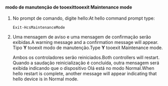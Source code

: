 <!--author=SharS last changed: 9/17/15-->

#### <a name="tooexit-maintenance-mode"></a><span data-ttu-id="87480-101">modo de manutenção de tooexit</span><span class="sxs-lookup"><span data-stu-id="87480-101">tooexit Maintenance mode</span></span>
1. <span data-ttu-id="87480-102">No prompt de comando, digite hello:</span><span class="sxs-lookup"><span data-stu-id="87480-102">At hello command prompt type:</span></span>
   
     `Exit-HcsMaintenanceMode`
2. <span data-ttu-id="87480-103">Uma mensagem de aviso e uma mensagem de confirmação serão exibidas.</span><span class="sxs-lookup"><span data-stu-id="87480-103">A warning message and a confirmation message will appear.</span></span> <span data-ttu-id="87480-104">Tipo **Y** tooexit modo de manutenção.</span><span class="sxs-lookup"><span data-stu-id="87480-104">Type **Y** tooexit Maintenance mode.</span></span>
   
    <span data-ttu-id="87480-105">Ambos os controladores serão reiniciados.</span><span class="sxs-lookup"><span data-stu-id="87480-105">Both controllers will restart.</span></span> <span data-ttu-id="87480-106">Quando a saudação reinicialização é concluída, outra mensagem será exibida indicando que o dispositivo Olá está no modo Normal.</span><span class="sxs-lookup"><span data-stu-id="87480-106">When hello restart is complete, another message will appear indicating that hello device is in Normal mode.</span></span>

